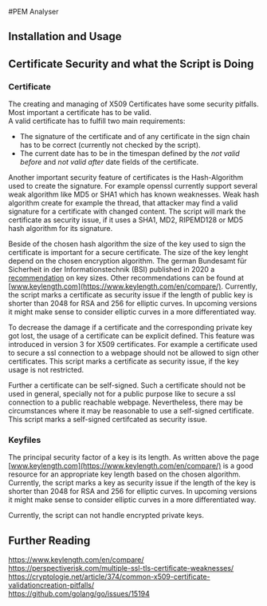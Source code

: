 #PEM Analyser

## Installation and Usage

## Certificate Security and what the Script is Doing 

### Certificate
The creating and managing of X509 Certificates have some security pitfalls. Most important a certificate has to be valid.  
A valid certificate has to fulfill two main requirements:
* The signature of the certificate and of any certificate in the sign chain has to be correct (currently not checked by 
  the script).
* The current date has to be in the timespan defined by the *not valid before* and *not valid after* date fields of the 
  certificate.

Another important security feature of certificates is the Hash-Algorithm used to create the signature. For example openssl 
currently support several weak algorithm like MD5 or SHA1 which has known weaknesses. Weak hash algorithm create for example 
the thread, that attacker may find a valid signature for a certificate with changed content. The script will mark the 
certificate as security issue, if it uses a SHA1, MD2, RIPEMD128 or MD5 hash algorithm for its signature.

Beside of the chosen hash algorithm the size of the key used to sign the certificate is important for a secure certificate.
The size of the key lenght depend on the chosen encryption algorithm. The german Bundesamt für Sicherheit in der Informationstechnik (BSI) published in 2020 a 
[recommendation](https://www.bsi.bund.de/SharedDocs/Downloads/EN/BSI/Publications/TechGuidelines/TG02102/BSI-TR-02102-1.pdf?__blob=publicationFile) 
on key sizes. Other recommendations can be found at [www.keylength.com](https://www.keylength.com/en/compare/). Currently, 
the script marks a certificate as security issue if the length of public key is shorter than 2048 for RSA and 256 for elliptic 
curves. In upcoming versions it might make sense to consider elliptic curves in a more differentiated way.

To decrease the damage if a certificate and the corresponding private key got lost, the usage of a certificate can be 
explicit defined. This feature was introduced in version 3 for X509 certificates. For example a certificate used to secure a 
ssl connection to a webpage should not be allowed to sign other certificates. This script marks a certificate as security issue, 
if the key usage is not restricted.

Further a certificate can be self-signed. Such a certificate should not be used in general, specially not for a public 
purpose like to secure a ssl connection to a public reachable webpage. Nevertheless, there may be circumstances where it 
may be reasonable to use a self-signed certificate. This script marks a self-signed certifcated as security issue.

### Keyfiles
The principal security factor of a key is its length. As written above the page [www.keylength.com](https://www.keylength.com/en/compare/)
is a good resource for an appropriate key length based on the chosen algorithm. Currently, the script marks a key as 
security issue if the length of the key is shorter than 2048 for RSA and 256 for elliptic curves. In upcoming versions 
it might make sense to consider elliptic curves in a more differentiated way.

Currently, the script can not handle encrypted private keys.
## Further Reading
https://www.keylength.com/en/compare/
https://perspectiverisk.com/multiple-ssl-tls-certificate-weaknesses/  
https://cryptologie.net/article/374/common-x509-certificate-validationcreation-pitfalls/  
https://github.com/golang/go/issues/15194